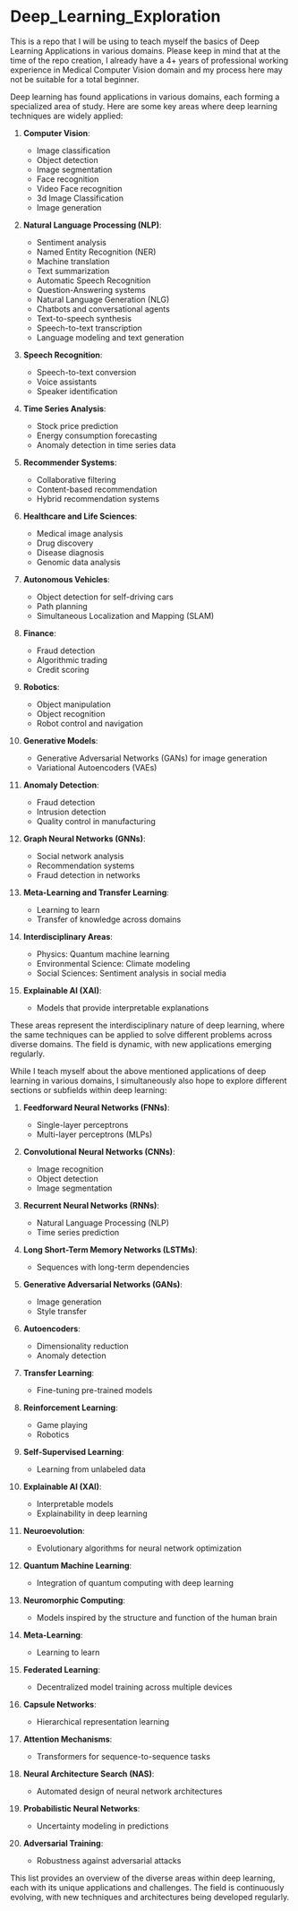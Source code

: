 # Deep_Learning_Exploration
This is a repo that I will be using to teach myself the basics of Deep Learning Applications in various domains. Please keep in mind that at the time of the repo creation, I already have a 4+ years of professional working experience in Medical Computer Vision domain and my process here may not be suitable for a total beginner.

Deep learning has found applications in various domains, each forming a specialized area of study. Here are some key areas where deep learning techniques are widely applied:

1. **Computer Vision**:
   - Image classification
   - Object detection
   - Image segmentation
   - Face recognition
   - Video Face recognition
   - 3d Image Classification
   - Image generation

2. **Natural Language Processing (NLP)**:

   - Sentiment analysis
   - Named Entity Recognition (NER)
   - Machine translation
   - Text summarization
   - Automatic Speech Recognition
   - Question-Answering systems
   - Natural Language Generation (NLG)
   - Chatbots and conversational agents
   - Text-to-speech synthesis
   - Speech-to-text transcription
   - Language modeling and text generation

3. **Speech Recognition**:
   - Speech-to-text conversion
   - Voice assistants
   - Speaker identification

4. **Time Series Analysis**:
   - Stock price prediction
   - Energy consumption forecasting
   - Anomaly detection in time series data

5. **Recommender Systems**:
   - Collaborative filtering
   - Content-based recommendation
   - Hybrid recommendation systems

6. **Healthcare and Life Sciences**:
   - Medical image analysis
   - Drug discovery
   - Disease diagnosis
   - Genomic data analysis

7. **Autonomous Vehicles**:
   - Object detection for self-driving cars
   - Path planning
   - Simultaneous Localization and Mapping (SLAM)

8. **Finance**:
   - Fraud detection
   - Algorithmic trading
   - Credit scoring

9. **Robotics**:
   - Object manipulation
   - Object recognition
   - Robot control and navigation

10. **Generative Models**:
    - Generative Adversarial Networks (GANs) for image generation
    - Variational Autoencoders (VAEs)

11. **Anomaly Detection**:
    - Fraud detection
    - Intrusion detection
    - Quality control in manufacturing

12. **Graph Neural Networks (GNNs)**:
    - Social network analysis
    - Recommendation systems
    - Fraud detection in networks

13. **Meta-Learning and Transfer Learning**:
    - Learning to learn
    - Transfer of knowledge across domains

14. **Interdisciplinary Areas**:
    - Physics: Quantum machine learning
    - Environmental Science: Climate modeling
    - Social Sciences: Sentiment analysis in social media

15. **Explainable AI (XAI)**:
    - Models that provide interpretable explanations

These areas represent the interdisciplinary nature of deep learning, where the same techniques can be applied to solve different problems across diverse domains. The field is dynamic, with new applications emerging regularly.

While I teach myself about the above mentioned applications of deep learning in various domains, I simultaneously also hope to explore different sections or subfields within deep learning:

1. **Feedforward Neural Networks (FNNs)**:
   - Single-layer perceptrons
   - Multi-layer perceptrons (MLPs)

2. **Convolutional Neural Networks (CNNs)**:
   - Image recognition
   - Object detection
   - Image segmentation

3. **Recurrent Neural Networks (RNNs)**:
   - Natural Language Processing (NLP)
   - Time series prediction

4. **Long Short-Term Memory Networks (LSTMs)**:
   - Sequences with long-term dependencies

5. **Generative Adversarial Networks (GANs)**:
   - Image generation
   - Style transfer

6. **Autoencoders**:
   - Dimensionality reduction
   - Anomaly detection

7. **Transfer Learning**:
   - Fine-tuning pre-trained models

8. **Reinforcement Learning**:
   - Game playing
   - Robotics

9. **Self-Supervised Learning**:
   - Learning from unlabeled data

10. **Explainable AI (XAI)**:
    - Interpretable models
    - Explainability in deep learning

11. **Neuroevolution**:
    - Evolutionary algorithms for neural network optimization

12. **Quantum Machine Learning**:
    - Integration of quantum computing with deep learning

13. **Neuromorphic Computing**:
    - Models inspired by the structure and function of the human brain

14. **Meta-Learning**:
    - Learning to learn

15. **Federated Learning**:
    - Decentralized model training across multiple devices

16. **Capsule Networks**:
    - Hierarchical representation learning

17. **Attention Mechanisms**:
    - Transformers for sequence-to-sequence tasks

18. **Neural Architecture Search (NAS)**:
    - Automated design of neural network architectures

19. **Probabilistic Neural Networks**:
    - Uncertainty modeling in predictions

20. **Adversarial Training**:
    - Robustness against adversarial attacks

This list provides an overview of the diverse areas within deep learning, each with its unique applications and challenges. The field is continuously evolving, with new techniques and architectures being developed regularly.


